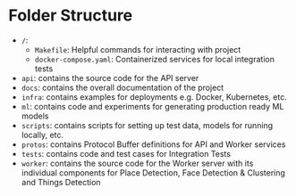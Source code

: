 # Folder Structure
- `/`: 
  - `Makefile`: Helpful commands for interacting with project
  - `docker-compose.yaml`: Containerized services for local integration tests
- `api`: contains the source code for the API server
- `docs`: contains the overall documentation of the project
- `infra`: contains examples for deployments e.g. Docker, Kubernetes, etc.
- `ml`: contains code and experiments for generating production ready ML models
- `scripts`: contains scripts for setting up test data, models for running locally, etc.
- `protos`: contains Protocol Buffer definitions for API and Worker services
- `tests`: contains code and test cases for Integration Tests
- `worker`: contains the source code for the Worker server with its individual components for Place Detection, Face Detection & Clustering and Things Detection
